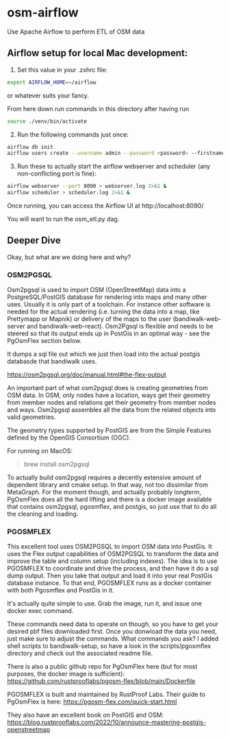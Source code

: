 # osm-airflow
Use Apache Airflow to perform ETL of OSM data

## Airflow setup for local Mac development:

1. Set this value in your .zshrc file:

```bash
export AIRFLOW_HOME=~/airflow
```

or whatever suits your fancy.

From here down run commands in this directory after having run
```bash
source ./venv/bin/activate
```

2. Run the following commands just once:

```bash
airflow db init
airflow users create --username admin --password <password> --firstname <yourfirstname> --lastname <yourlastname> --role Admin --email <youremail>
```

3. Run these to actually start the airflow webserver and scheduler (any non-conflicting port is fine):

```bash
airflow webserver --port 8090 > webserver.log 2>&1 &
airflow scheduler > scheduler.log 2>&1 &
```

Once running, you can access the Airflow UI at http://localhost:8090/

You will want to run the osm_etl.py dag.

## Deeper Dive

Okay, but what are we doing here and why? 

### OSM2PGSQL

Osm2pgsql is used to import OSM (OpenStreetMap) data into a PostgreSQL/PostGIS database for rendering into maps and many other uses. Usually it is only part of a toolchain. For instance other software is needed for the actual rendering (i.e. turning the data into a map, like Prettymapp or Mapnik) or delivery of the maps to the user (bandiwalk-web-server and bandiwalk-web-react). Osm2Pgsql is flexible and needs to be steered so that its output ends up in PostGis in an optimal way - see the PgOsmFlex section below.

It dumps a sql file out which we just then load into the actual postgis databasde that bandiwalk uses.

<https://osm2pgsql.org/doc/manual.html#the-flex-output>

An important part of what osm2pgsql does is creating geometries from OSM data. In OSM, only nodes have a location, ways get their geometry from member nodes and relations get their geometry from member nodes and ways. Osm2pgsql assembles all the data from the related objects into valid geometries.

The geometry types supported by PostGIS are from the Simple Features defined by the OpenGIS Consortium (OGC).

For running on MacOS:
>brew install osm2pgsql

To actually build osm2pgsql requires a decently extensive amount of dependent library and cmake setup. In that way, not too dissimilar from MetaGraph. For the moment though, and actually probably longterm, PgOsmFlex does all the hard lifting and there is a docker image available that contains osm2pgsql, pgosmflex, and postgis, so just use that to do all the cleaning and loading. 

### PGOSMFLEX

This excellent tool uses OSM2PGSQL to import OSM data into PostGis. It uses the Flex output capabilities of OSM2PGSQL to transform the data and improve the table and column setup (including indexes). The idea is to use PGOSMFLEX to coordinate and drive the process, and then have it do a sql dump output. Then you take that output and load it into your real PostGis database instance. To that end, PGOSMFLEX runs as a docker container with both Pgosmflex and PostGis in it.

It's actually quite simple to use. Grab the image, run it, and issue one docker exec command.

These commands need data to operate on though, so you have to get your desired pbf files downloaded first. Once you donwload the data you need, just make sure to adjust the commands. What commands you ask? I added shell scripts to bandiwalk-setup, so have a look in the scripts/pgosmflex directory and check out the associated readme file.

There is also a public github repo for PgOsmFlex here (but for most purposes, the docker image is sufficient):
<https://github.com/rustprooflabs/pgosm-flex/blob/main/Dockerfile>

PGOSMFLEX is built and maintained by RustProof Labs. Their guide to PgOsmFlex is here:
<https://pgosm-flex.com/quick-start.html>

They also have an excellent book on PostGIS and OSM:
<https://blog.rustprooflabs.com/2022/10/announce-mastering-postgis-openstreetmap>